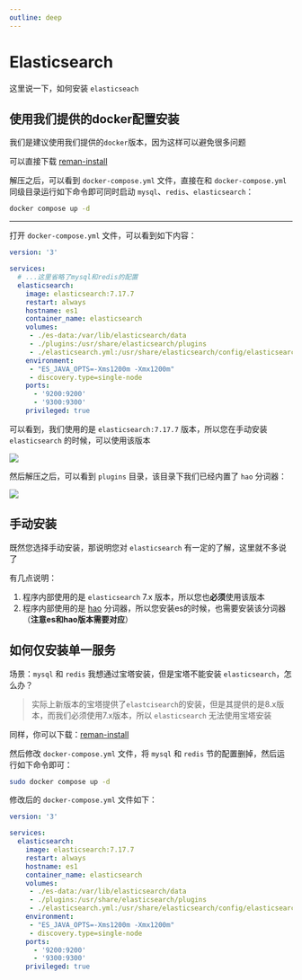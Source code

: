 ```yaml
---
outline: deep
---
```



# Elasticsearch

这里说一下，如何安装 `elasticseach`


## 使用我们提供的docker配置安装

我们是建议使用我们提供的`docker`版本，因为这样可以避免很多问题


可以直接下载 [reman-install](https://wwhb.lanzn.com/iLyLF2qj0adg)

解压之后，可以看到 `docker-compose.yml` 文件，直接在和 `docker-compose.yml` 同级目录运行如下命令即可同时启动 `mysql`、`redis`、`elasticsearch`：

```bash
docker compose up -d
```


---

打开 `docker-compose.yml` 文件，可以看到如下内容：

```yaml
version: '3'

services:
  # ...这里省略了mysql和redis的配置
  elasticsearch:
    image: elasticsearch:7.17.7
    restart: always  
    hostname: es1
    container_name: elasticsearch
    volumes:
     - ./es-data:/var/lib/elasticsearch/data
     - ./plugins:/usr/share/elasticsearch/plugins
     - ./elasticsearch.yml:/usr/share/elasticsearch/config/elasticsearch.yml
    environment:
     - "ES_JAVA_OPTS=-Xms1200m -Xmx1200m"
     - discovery.type=single-node
    ports:
      - '9200:9200'
      - '9300:9300'
    privileged: true
```

可以看到，我们使用的是 `elasticsearch:7.17.7` 版本，所以您在手动安装 `elasticsearch` 的时候，可以使用该版本

![](/images/elasticsearch/image.png)

然后解压之后，可以看到 `plugins` 目录，该目录下我们已经内置了 `hao` 分词器：

![](/images/elasticsearch/image-1.png)





## 手动安装


既然您选择手动安装，那说明您对 `elasticsearch` 有一定的了解，这里就不多说了

有几点说明：

1. 程序内部使用的是 `elasticsearch` 7.x 版本，所以您也**必须**使用该版本
2. 程序内部使用的是 [hao](https://github.com/tenlee2012/elasticsearch-analysis-hao) 分词器，所以您安装es的时候，也需要安装该分词器（**注意es和hao版本需要对应**）


## 如何仅安装单一服务

场景：`mysql` 和 `redis` 我想通过宝塔安装，但是宝塔不能安装 `elasticsearch`，怎么办？

> 实际上新版本的宝塔提供了`elastcisearch`的安装，但是其提供的是8.x版本，而我们必须使用7.x版本，所以 `elasticsearch` 无法使用宝塔安装

同样，你可以下载：[reman-install](https://wwhb.lanzn.com/iLyLF2qj0adg)

然后修改 `docker-compose.yml` 文件，将 `mysql` 和 `redis` 节的配置删掉，然后运行如下命令即可：

```bash
sudo docker compose up -d
```

修改后的 `docker-compose.yml` 文件如下：

```yaml
version: '3'

services:
  elasticsearch:
    image: elasticsearch:7.17.7
    restart: always  
    hostname: es1
    container_name: elasticsearch
    volumes:
     - ./es-data:/var/lib/elasticsearch/data
     - ./plugins:/usr/share/elasticsearch/plugins
     - ./elasticsearch.yml:/usr/share/elasticsearch/config/elasticsearch.yml
    environment:
     - "ES_JAVA_OPTS=-Xms1200m -Xmx1200m"
     - discovery.type=single-node
    ports:
      - '9200:9200'
      - '9300:9300'
    privileged: true
```



